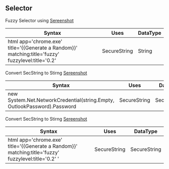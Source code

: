 ## Selector

Fuzzy Selector using [Sereenshot](https://regex101.com/r/xyKKg6/1)

|                 Syntax            |   Uses                        |DataType                     |
|-----------------------------------|-------------------------------|-----------------------------|
|html app='chrome.exe' title='{{Generate a Random}}' matching:title='fuzzy' fuzzylevel:title='0.2'                   |SecureString             |     String                        |



Convert SecString to Stirng [Sereenshot](https://regex101.com/r/xyKKg6/1)

|                 Syntax            |   Uses                        |DataType                     |
|-----------------------------------|-------------------------------|-----------------------------|
|new System.Net.NetworkCredential(string.Empty, OutlookPassword).Password                  |SecureString              |       SecureString                      |



Convert SecString to Stirng [Sereenshot](https://regex101.com/r/xyKKg6/1)

|                 Syntax            |   Uses                        |DataType                     |
|-----------------------------------|-------------------------------|-----------------------------|
|html app='chrome.exe' title='{{Generate a Random}}' matching:title='fuzzy' fuzzylevel:title='0.2' '                  |SecureString              |       SecureString                      |





